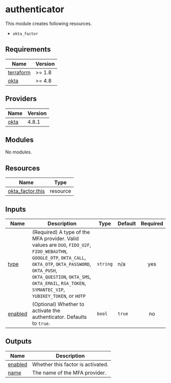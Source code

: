 # authenticator

This module creates following resources.

- `okta_factor`

<!-- BEGINNING OF PRE-COMMIT-TERRAFORM DOCS HOOK -->
## Requirements

| Name | Version |
|------|---------|
| <a name="requirement_terraform"></a> [terraform](#requirement\_terraform) | >= 1.8 |
| <a name="requirement_okta"></a> [okta](#requirement\_okta) | >= 4.8 |

## Providers

| Name | Version |
|------|---------|
| <a name="provider_okta"></a> [okta](#provider\_okta) | 4.8.1 |

## Modules

No modules.

## Resources

| Name | Type |
|------|------|
| [okta_factor.this](https://registry.terraform.io/providers/okta/okta/latest/docs/resources/factor) | resource |

## Inputs

| Name | Description | Type | Default | Required |
|------|-------------|------|---------|:--------:|
| <a name="input_type"></a> [type](#input\_type) | (Required) A type of the MFA provider. Valid values are `DUO`, `FIDO_U2F`, `FIDO_WEBAUTHN`, `GOOGLE_OTP`, `OKTA_CALL`, `OKTA_OTP`, `OKTA_PASSWORD`, `OKTA_PUSH`, `OKTA_QUESTION`, `OKTA_SMS`, `OKTA_EMAIL`, `RSA_TOKEN`, `SYMANTEC_VIP`, `YUBIKEY_TOKEN`, or `HOTP` | `string` | n/a | yes |
| <a name="input_enabled"></a> [enabled](#input\_enabled) | (Optional) Whether to activate the authenticator. Defaults to `true`. | `bool` | `true` | no |

## Outputs

| Name | Description |
|------|-------------|
| <a name="output_enabled"></a> [enabled](#output\_enabled) | Whether this factor is activated. |
| <a name="output_name"></a> [name](#output\_name) | The name of the MFA provider. |
<!-- END OF PRE-COMMIT-TERRAFORM DOCS HOOK -->
